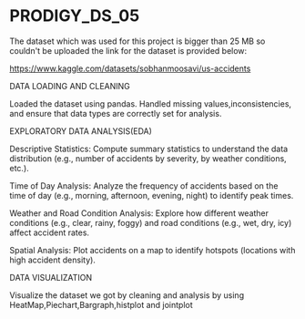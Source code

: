 # PRODIGY_DS_05

The dataset which was used for this project is bigger than 25 MB so couldn't be uploaded the link for the dataset is provided below:

https://www.kaggle.com/datasets/sobhanmoosavi/us-accidents

DATA LOADING AND CLEANING

Loaded the dataset using pandas.
Handled missing values,inconsistencies, and ensure that data types are correctly set for analysis. 

EXPLORATORY DATA ANALYSIS(EDA)

Descriptive Statistics: Compute summary statistics to understand the data distribution (e.g., number of accidents by severity, by weather conditions, etc.).

Time of Day Analysis: Analyze the frequency of accidents based on the time of day (e.g., morning, afternoon, evening, night) to identify peak times.

Weather and Road Condition Analysis: Explore how different weather conditions (e.g., clear, rainy, foggy) and road conditions (e.g., wet, dry, icy) affect accident rates.

Spatial Analysis: Plot accidents on a map to identify hotspots (locations with high accident density).

DATA VISUALIZATION

Visualize the dataset we got by cleaning and analysis by using HeatMap,Piechart,Bargraph,histplot and jointplot
